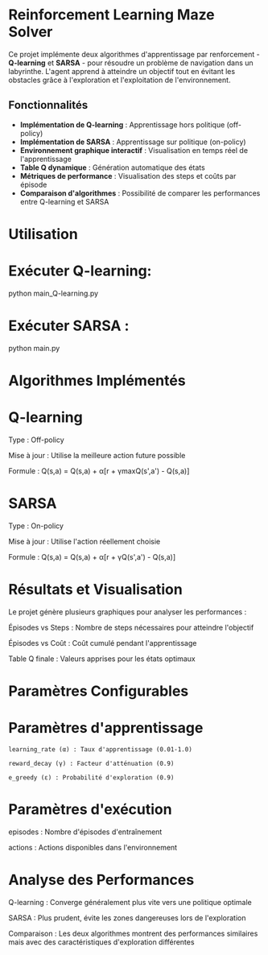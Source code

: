 # Reinforcement Learning Maze Solver

Ce projet implémente deux algorithmes d'apprentissage par renforcement - **Q-learning** et **SARSA** - pour résoudre un problème de navigation dans un labyrinthe. L'agent apprend à atteindre un objectif tout en évitant les obstacles grâce à l'exploration et l'exploitation de l'environnement.

##  Fonctionnalités

- **Implémentation de Q-learning** : Apprentissage hors politique (off-policy)
- **Implémentation de SARSA** : Apprentissage sur politique (on-policy) 
- **Environnement graphique interactif** : Visualisation en temps réel de l'apprentissage
- **Table Q dynamique** : Génération automatique des états
- **Métriques de performance** : Visualisation des steps et coûts par épisode
- **Comparaison d'algorithmes** : Possibilité de comparer les performances entre Q-learning et SARSA

# Utilisation
 # Exécuter Q-learning: 
  python main_Q-learning.py
 # Exécuter SARSA :
  python main.py
# Algorithmes Implémentés
  # Q-learning
  Type : Off-policy
  
  Mise à jour : Utilise la meilleure action future possible
  
  Formule : Q(s,a) = Q(s,a) + α[r + γmaxQ(s',a') - Q(s,a)]
  
  # SARSA
  Type : On-policy
  
  Mise à jour : Utilise l'action réellement choisie
  
  Formule : Q(s,a) = Q(s,a) + α[r + γQ(s',a') - Q(s,a)]

# Résultats et Visualisation
  Le projet génère plusieurs graphiques pour analyser les performances :
  
  Épisodes vs Steps : Nombre de steps nécessaires pour atteindre l'objectif
  
  Épisodes vs Coût : Coût cumulé pendant l'apprentissage
  
  Table Q finale : Valeurs apprises pour les états optimaux

 # Paramètres Configurables
  # Paramètres d'apprentissage
    learning_rate (α) : Taux d'apprentissage (0.01-1.0)
    
    reward_decay (γ) : Facteur d'atténuation (0.9)
    
    e_greedy (ε) : Probabilité d'exploration (0.9)

 # Paramètres d'exécution
  episodes : Nombre d'épisodes d'entraînement
  
  actions : Actions disponibles dans l'environnement

  # Analyse des Performances
  Q-learning : Converge généralement plus vite vers une politique optimale
  
  SARSA : Plus prudent, évite les zones dangereuses lors de l'exploration
  
  Comparaison : Les deux algorithmes montrent des performances similaires mais avec des caractéristiques d'exploration différentes
